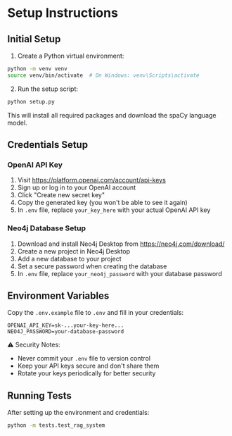 # Setup Instructions

## Initial Setup

1. Create a Python virtual environment:

```bash
python -m venv venv
source venv/bin/activate  # On Windows: venv\Scripts\activate
```

2. Run the setup script:

```bash
python setup.py
```

This will install all required packages and download the spaCy language model.

## Credentials Setup

### OpenAI API Key

1. Visit https://platform.openai.com/account/api-keys
2. Sign up or log in to your OpenAI account
3. Click "Create new secret key"
4. Copy the generated key (you won't be able to see it again)
5. In `.env` file, replace `your_key_here` with your actual OpenAI API key

### Neo4j Database Setup

1. Download and install Neo4j Desktop from https://neo4j.com/download/
2. Create a new project in Neo4j Desktop
3. Add a new database to your project
4. Set a secure password when creating the database
5. In `.env` file, replace `your_neo4j_password` with your database password

## Environment Variables

Copy the `.env.example` file to `.env` and fill in your credentials:

```
OPENAI_API_KEY=sk-...your-key-here...
NEO4J_PASSWORD=your-database-password
```

⚠️ Security Notes:

- Never commit your `.env` file to version control
- Keep your API keys secure and don't share them
- Rotate your keys periodically for better security

## Running Tests

After setting up the environment and credentials:

```bash
python -m tests.test_rag_system
```

